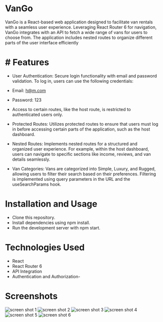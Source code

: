 # VanGo
VanGo is a React-based web application designed to facilitate van rentals with a seamless user experience. Leveraging React Router 6 for navigation, VanGo integrates with an API to fetch a wide range of vans for users to choose from. The application includes nested routes to organize different parts of the user interface efficiently
# # Features
- User Authentication: Secure login functionality with email and password validation. To log in, users can use the following credentials:

- Email: h@m.com
- Password: 123
 - Access to certain routes, like the host route, is restricted to authenticated users only.
- Protected Routes: Utilizes protected routes to ensure that users must log in before accessing certain parts of the application, such as the host dashboard.

- Nested Routes: Implements nested routes for a structured and organized user experience. For example, within the host dashboard, users can navigate to specific sections like income, reviews, and van details seamlessly.

- Van Categories: Vans are categorized into Simple, Luxury, and Rugged, allowing users to filter their search based on their preferences. Filtering is implemented using query parameters in the URL and the useSearchParams hook.

# Installation and Usage
- Clone this repository.
- Install dependencies using npm install.
- Run the development server with npm start.
# Technologies Used
- React
- React Router 6
- API Integration
- Authentication and Authorization- 
# Screenshots
![screen shot 1](/screenshots/Capture1.PNG)
![screen shot 2](/screenshots/Capture2.PNG)
![screen shot 3](/screenshots/Capture3.PNG)
![screen shot 4](/screenshots/Capture4.PNG)
![screen shot 5](/screenshots/Capture5.PNG)
![screen shot 6](/screenshots/Capture6.PNG)